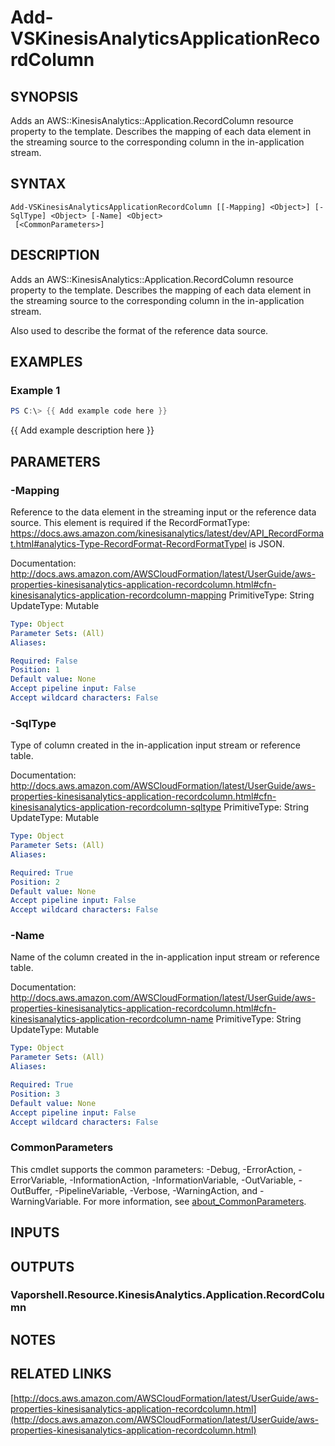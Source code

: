 # Add-VSKinesisAnalyticsApplicationRecordColumn

## SYNOPSIS
Adds an AWS::KinesisAnalytics::Application.RecordColumn resource property to the template.
Describes the mapping of each data element in the streaming source to the corresponding column in the in-application stream.

## SYNTAX

```
Add-VSKinesisAnalyticsApplicationRecordColumn [[-Mapping] <Object>] [-SqlType] <Object> [-Name] <Object>
 [<CommonParameters>]
```

## DESCRIPTION
Adds an AWS::KinesisAnalytics::Application.RecordColumn resource property to the template.
Describes the mapping of each data element in the streaming source to the corresponding column in the in-application stream.

Also used to describe the format of the reference data source.

## EXAMPLES

### Example 1
```powershell
PS C:\> {{ Add example code here }}
```

{{ Add example description here }}

## PARAMETERS

### -Mapping
Reference to the data element in the streaming input or the reference data source.
This element is required if the RecordFormatType: https://docs.aws.amazon.com/kinesisanalytics/latest/dev/API_RecordFormat.html#analytics-Type-RecordFormat-RecordFormatTypel is JSON.

Documentation: http://docs.aws.amazon.com/AWSCloudFormation/latest/UserGuide/aws-properties-kinesisanalytics-application-recordcolumn.html#cfn-kinesisanalytics-application-recordcolumn-mapping
PrimitiveType: String
UpdateType: Mutable

```yaml
Type: Object
Parameter Sets: (All)
Aliases:

Required: False
Position: 1
Default value: None
Accept pipeline input: False
Accept wildcard characters: False
```

### -SqlType
Type of column created in the in-application input stream or reference table.

Documentation: http://docs.aws.amazon.com/AWSCloudFormation/latest/UserGuide/aws-properties-kinesisanalytics-application-recordcolumn.html#cfn-kinesisanalytics-application-recordcolumn-sqltype
PrimitiveType: String
UpdateType: Mutable

```yaml
Type: Object
Parameter Sets: (All)
Aliases:

Required: True
Position: 2
Default value: None
Accept pipeline input: False
Accept wildcard characters: False
```

### -Name
Name of the column created in the in-application input stream or reference table.

Documentation: http://docs.aws.amazon.com/AWSCloudFormation/latest/UserGuide/aws-properties-kinesisanalytics-application-recordcolumn.html#cfn-kinesisanalytics-application-recordcolumn-name
PrimitiveType: String
UpdateType: Mutable

```yaml
Type: Object
Parameter Sets: (All)
Aliases:

Required: True
Position: 3
Default value: None
Accept pipeline input: False
Accept wildcard characters: False
```

### CommonParameters
This cmdlet supports the common parameters: -Debug, -ErrorAction, -ErrorVariable, -InformationAction, -InformationVariable, -OutVariable, -OutBuffer, -PipelineVariable, -Verbose, -WarningAction, and -WarningVariable. For more information, see [about_CommonParameters](http://go.microsoft.com/fwlink/?LinkID=113216).

## INPUTS

## OUTPUTS

### Vaporshell.Resource.KinesisAnalytics.Application.RecordColumn
## NOTES

## RELATED LINKS

[http://docs.aws.amazon.com/AWSCloudFormation/latest/UserGuide/aws-properties-kinesisanalytics-application-recordcolumn.html](http://docs.aws.amazon.com/AWSCloudFormation/latest/UserGuide/aws-properties-kinesisanalytics-application-recordcolumn.html)

